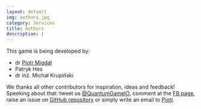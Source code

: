 ```yaml
---
layout: default
img: authors.jpg
category: Services
title: Authors
description: |
---
```


This game is being developed by:

* dr [Piotr Migdał](http://p.migdal.pl)
* Patryk Hes
* dr inż. Michał Krupiński

We thanks all other contributors for inspiration, ideas and feedback! Speeking about that: tweet us [@QuantumGameIO](https://twitter.com/quantumgameio), comment at the [FB page](https://www.facebook.com/quantumgameio), raise an issue on [GitHub repository](https://github.com/stared/quantum-game) or simply write an email to [Piotr](mailto:pmigdal+qg@gmail.com).
